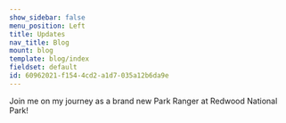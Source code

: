 ```yaml
---
show_sidebar: false
menu_position: Left
title: Updates
nav_title: Blog
mount: blog
template: blog/index
fieldset: default
id: 60962021-f154-4cd2-a1d7-035a12b6da9e
---
```

Join me on my journey as a brand new Park Ranger at Redwood National Park!
